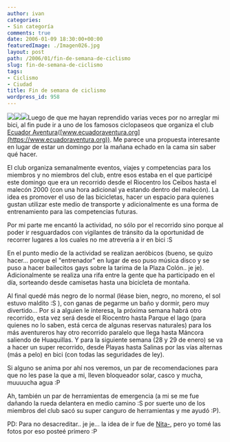 ```yaml
---
author: ivan
categories:
- Sin categoría
comments: true
date: 2006-01-09 18:30:00+00:00
featuredImage: ./Imagen026.jpg
layout: post
path: /2006/01/fin-de-semana-de-ciclismo
slug: fin-de-semana-de-ciclismo
tags:
- Ciclismo
- Ciudad
title: Fin de semana de ciclismo
wordpress_id: 958
---
```


[![](https://photos1.blogger.com/blogger/5311/455/200/Imagen026.jpg)](https://photos1.blogger.com/blogger/5311/455/1600/Imagen026.jpg)[![](https://photos1.blogger.com/blogger/5311/455/200/Imagen027.jpg)](https://photos1.blogger.com/blogger/5311/455/1600/Imagen027.jpg)[![](https://photos1.blogger.com/blogger/5311/455/200/Imagen025.jpg)](https://photos1.blogger.com/blogger/5311/455/1600/Imagen025.jpg)Luego de que me hayan reprendido varias veces por no arreglar mi bici, al fin pude ir a uno de los famosos ciclopaseos que organiza el club [Ecuador Aventura](https://www.ecuadoraventura.org)([www.ecuadoraventura.org](https://www.ecuadoraventura.org)). Me parece una propuesta interesante en lugar de estar un domingo por la mañana echado en la cama sin saber qué hacer.

El club organiza semanalmente eventos, viajes y competencias para los miembros y no miembros del club, entre esos estaba en el que participé este domingo que era un recorrido desde el Riocentro los Ceibos hasta el malecón 2000 (con una hora adicional ya estando dentro del malecón). La idea es promover el uso de las bicicletas, hacer un espacio para quienes gustan utilizar este medio de transporte y adicionalmente es una forma de entrenamiento para las competencias futuras.

Por mi parte me encantó la actividad, no sólo por el recorrido sino porque al poder ir resguardados con vigilantes de tránsito da la oportunidad de recorrer lugares a los cuales no me atrevería a ir en bici :S

En el punto medio de la actividad se realizan aeróbicos (bueno, se quizo hacer... porque el "entrenador" en lugar de eso puso música disco y se puso a hacer bailecitos gays sobre la tarima de la Plaza Colón.. je je). Adicionalmente se realiza una rifa entre la gente que ha participado en el día, sorteando desde camisetas hasta una bicicleta de montaña.

Al final quedé más negro de lo normal (léase bien, negro, no moreno, el sol estuvo maldito :S ), con ganas de pegarme un baño y dormir, pero muy divertido... Por si a alguien le interesa, la próxima semana habrá otro recorrido, esta vez será desde el Riocentro hasta Parque el lago (para quienes no lo saben, está cerca de algunas reservas naturales) para los más aventureros hay otro recorrido paralelo que llega hasta Máncora saliendo de Huaquillas. Y para la siguiente semana (28 y 29 de enero) se va a hacer un super recorrido, desde Playas hasta Salinas por las vías alternas (más a pelo) en bici (con todas las seguridades de ley).

Si alguno se anima por ahí nos veremos, un par de recomendaciones para que no les pase la que a mi, lleven bloqueador solar, casco y mucha, muuuucha agua :P

Ah, también un par de herramientas de emergencia (a mi se me fue dañando la rueda delantera en medio camino :S por suerte uno de los miembros del club sacó su super canguro de herramientas y me ayudó :P).

PD: Para no desacreditar.. je je... la idea de ir fue de [Nita-](https://nitadp.blogspot.com/), pero yo tomé las fotos por eso posteé primero :P
